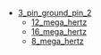 * [3_pin_ground_pin_2](/3_pin_ground_pin_2)
  * [12_mega_hertz](/3_pin_ground_pin_2/12_mega_hertz)
  * [16_mega_hertz](/3_pin_ground_pin_2/16_mega_hertz)
  * [8_mega_hertz](/3_pin_ground_pin_2/8_mega_hertz)
